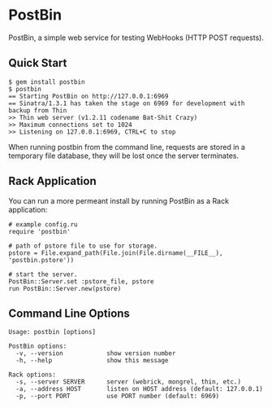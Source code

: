 PostBin
=======

PostBin, a simple web service for testing WebHooks (HTTP POST requests).

Quick Start
-----------

    $ gem install postbin
    $ postbin
    == Starting PostBin on http://127.0.0.1:6969
    == Sinatra/1.3.1 has taken the stage on 6969 for development with backup from Thin
    >> Thin web server (v1.2.11 codename Bat-Shit Crazy)
    >> Maximum connections set to 1024
    >> Listening on 127.0.0.1:6969, CTRL+C to stop

When running postbin from the command line, requests are stored in a temporary
file database, they will be lost once the server terminates.

Rack Application
----------------

You can run a more permeant install by running PostBin as a Rack application:

    # example config.ru
    require 'postbin'

    # path of pstore file to use for storage.
    pstore = File.expand_path(File.join(File.dirname(__FILE__), 'postbin.pstore'))

    # start the server.
    PostBin::Server.set :pstore_file, pstore
    run PostBin::Server.new(pstore)

Command Line Options
--------------------

    Usage: postbin [options]

    PostBin options:
      -v, --version            show version number
      -h, --help               show this message

    Rack options:
      -s, --server SERVER      server (webrick, mongrel, thin, etc.)
      -a, --address HOST       listen on HOST address (default: 127.0.0.1)
      -p, --port PORT          use PORT number (default: 6969)
